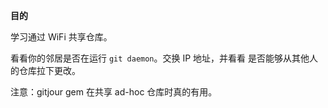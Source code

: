 
**目的**

学习通过 WiFi 共享仓库。

看看你的邻居是否在运行 `git daemon`。交换 IP 地址，并看看
是否能够从其他人的仓库拉下更改。

注意：gitjour gem 在共享 ad-hoc 仓库时真的有用。
